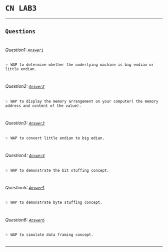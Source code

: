 # ```CN LAB3```  
***  
## ```Questions```  
#
###### Question1: [```Answer1```](q1.c)
    ✨ WAP to determine whether the underlying machine is big endian or little endian.
#
###### Question2: [```Answer2```](q2.c)
    ✨ WAP to display the memory arrangement on your computer( the memory address and content of the value).
#
###### Question3: [```Answer3```](q3.c)
    ✨ WAP to convert little endian to big edian.
#
###### Question4: [```Answer4```](q4.c)
    ✨ WAP to demonstrate the bit stuffing concept.
#
###### Question5: [```Answer5```](q5.c)
    ✨ WAP to demonstrate byte stuffing concept.
#
###### Question6: [```Answer6```](q6.c)
    ✨ WAP to simulate data framing concept.
##

---